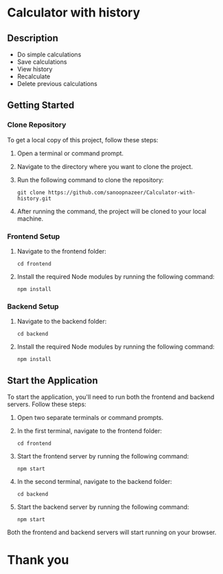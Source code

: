 # Calculator with history

## Description

* Do simple calculations
* Save calculations
* View history
* Recalculate
* Delete previous calculations

## Getting Started

### Clone Repository

To get a local copy of this project, follow these steps:

1. Open a terminal or command prompt.
2. Navigate to the directory where you want to clone the project.
3. Run the following command to clone the repository:

   ```shell
   git clone https://github.com/sanoopnazeer/Calculator-with-history.git
4. After running the command, the project will be cloned to your local machine.

### Frontend Setup

1. Navigate to the frontend folder:

   ```shell
   cd frontend

2. Install the required Node modules by running the following command:

   ```shell
   npm install
   
### Backend Setup

1. Navigate to the backend folder:

   ```shell
   cd backend
   
2. Install the required Node modules by running the following command:

   ```shell
   npm install
   
##  Start the Application

To start the application, you'll need to run both the frontend and backend servers. Follow these steps:

1. Open two separate terminals or command prompts.
2. In the first terminal, navigate to the frontend folder:

   ```shell
   cd frontend
   
3. Start the frontend server by running the following command:

   ```shell
   npm start
   
4. In the second terminal, navigate to the backend folder:

   ```shell
   cd backend
   
5. Start the backend server by running the following command:

   ```shell
   npm start

Both the frontend and backend servers will start running on your browser.

# Thank you
